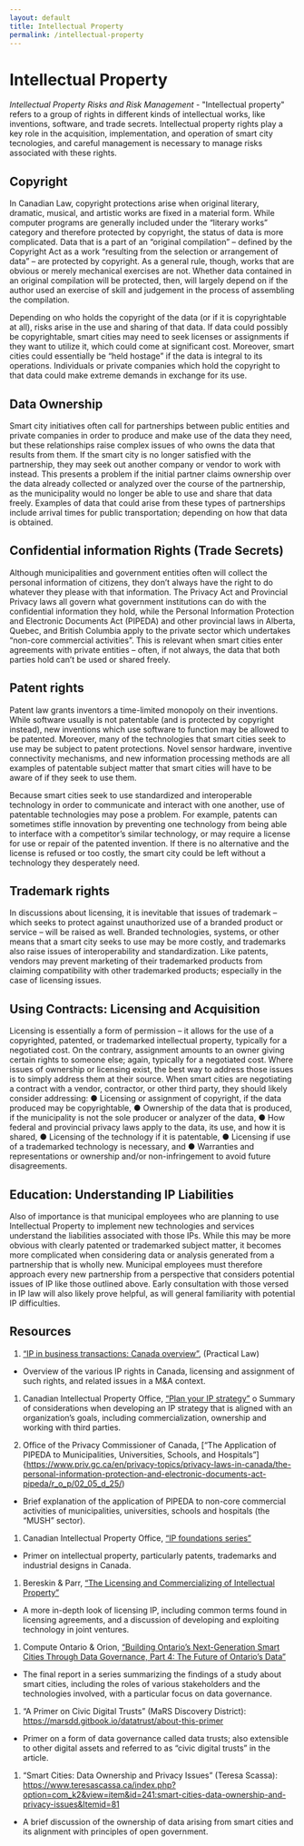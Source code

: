 ```yaml
---
layout: default
title: Intellectual Property
permalink: /intellectual-property
---
```

# Intellectual Property

*Intellectual Property Risks and Risk Management* - "Intellectual property" refers to a group of rights in different kinds of intellectual works, like inventions, software, and trade secrets.  Intellectual property rights play a key role in the acquisition, implementation, and operation of smart city tecnologies, and careful  management is necessary to manage risks associated with these rights.   

## Copyright 
In Canadian Law, copyright protections arise when original literary, dramatic, musical, and artistic works are fixed in a material form. While computer programs are generally included under the “literary works” category and therefore protected by copyright, the status of data is more complicated. Data that is a part of an “original compilation” – defined by the Copyright Act as a work “resulting from the selection or arrangement of data” – are protected by copyright. As a general rule, though, works that are obvious or merely mechanical exercises are not. Whether data contained in an original compilation will be protected, then, will largely depend on if the author used an exercise of skill and judgement in the process of assembling the compilation. 

Depending on who holds the copyright of the data (or if it is copyrightable at all), risks arise in the use and sharing of that data. If data could possibly be copyrightable, smart cities may need to seek licenses or assignments if they want to utilize it, which could come at significant cost. Moreover, smart cities could essentially be “held hostage” if the data is integral to its operations. Individuals or private companies which hold the copyright to that data could make extreme demands in exchange for its use. 

## Data Ownership
Smart city initiatives often call for partnerships between public entities and private companies in order to produce and make use of the data they need, but these relationships raise complex issues of who owns the data that results from them. If the smart city is no longer satisfied with the partnership, they may seek out another company or vendor to work with instead. This presents a problem if the initial partner claims ownership over the data already collected or analyzed over the course of the partnership, as the municipality would no longer be able to use and share that data freely. Examples of data that could arise from these types of partnerships include arrival times for public transportation; depending on how that data is obtained.

## Confidential information Rights (Trade Secrets)
Although municipalities and government entities often will collect the personal information of citizens, they don’t always have the right to do whatever they please with that information. The Privacy Act and Provincial Privacy laws all govern what government institutions can do with the confidential information they hold, while the Personal Information Protection and Electronic Documents Act (PIPEDA) and other provincial laws in Alberta, Quebec, and British Columbia apply to the private sector which undertakes “non-core commercial activities”. This is relevant when smart cities enter agreements with private entities – often, if not always, the data that both parties hold can’t be used or shared freely. 

## Patent rights
Patent law grants inventors a time-limited monopoly on their inventions. While software usually is not patentable (and is protected by copyright instead), new inventions which use software to function may be allowed to be patented. Moreover, many of the technologies that smart cities seek to use may be subject to patent protections. Novel sensor hardware, inventive connectivity mechanisms, and new information processing methods are all examples of patentable subject matter that smart cities will have to be aware of if they seek to use them. 

Because smart cities seek to use standardized and interoperable technology in order to communicate and interact with one another, use of patentable technologies may pose a problem. For example, patents can sometimes stifle innovation by preventing one technology from being able to interface with a competitor’s similar technology, or may require a license for use or repair of the patented invention. If there is no alternative and the license is refused or too costly, the smart city could be left without a technology they desperately need.

## Trademark rights
In discussions about licensing, it is inevitable that issues of trademark – which seeks to protect against unauthorized use of a branded product or service – will be raised as well. Branded technologies, systems, or other means that a smart city seeks to use may be more costly, and trademarks also raise issues of interoperability and standardization. Like patents, vendors may prevent marketing of their trademarked products from claiming compatibility with other trademarked products; especially in the case of licensing issues.

## Using Contracts: Licensing and Acquisition
Licensing is essentially a form of permission – it allows for the use of a copyrighted, patented, or trademarked intellectual property, typically for a negotiated cost. On the contrary, assignment amounts to an owner giving certain rights to someone else; again, typically for a negotiated cost. Where issues of ownership or licensing exist, the best way to address those issues is to simply address them at their source. When smart cities are negotiating a contract with a vendor, contractor, or other third party, they should likely consider addressing:
●	Licensing or assignment of copyright, if the data produced may be copyrightable,
●	Ownership of the data that is produced, if the municipality is not the sole producer or analyzer of the data,
●	How federal and provincial privacy laws apply to the data, its use, and how it is shared,
●	Licensing of the technology if it is patentable,
●	Licensing if use of a trademarked technology is necessary, and
●	Warranties and representations or ownership and/or non-infringement to avoid future disagreements.

## Education: Understanding IP Liabilities
Also of importance is that municipal employees who are planning to use Intellectual Property to implement new technologies and services understand the liabilities associated with those IPs. While this may be more obvious with clearly patented or trademarked subject matter, it becomes more complicated when considering data or analysis generated from a partnership that is wholly new. Municipal employees must therefore approach every new partnership from a perspective that considers potential issues of IP like those outlined above. Early consultation with those versed in IP law will also likely prove helpful, as will general familiarity with potential IP difficulties.

## Resources

1. [“IP in business transactions: Canada overview”](https://ca.practicallaw.thomsonreuters.com/3-505-4642?transitionType=Default&contextData=(sc.Default)&firstPage=true&bhcp=1), (Practical Law)
  * Overview of the various IP rights in Canada, licensing and assignment of such rights, and related issues in a M&A context.

1. Canadian Intellectual Property Office, [“Plan your IP strategy”](https://www.ic.gc.ca/eic/site/cipointernet-internetopic.nsf/eng/wr04563.html) 
o	Summary of considerations when developing an IP strategy that is aligned with an organization’s goals, including commercialization, ownership and working with third parties.

1. Office of the Privacy Commissioner of Canada, [“The Application of PIPEDA to Municipalities, Universities, Schools, and Hospitals”]{https://www.priv.gc.ca/en/privacy-topics/privacy-laws-in-canada/the-personal-information-protection-and-electronic-documents-act-pipeda/r_o_p/02_05_d_25/)
*	Brief explanation of the application of PIPEDA to non-core commercial activities of municipalities, universities, schools and hospitals (the “MUSH” sector).

1. Canadian Intellectual Property Office, [“IP foundations series”](https://www.ic.gc.ca/eic/site/cipointernet-internetopic.nsf/eng/h_wr04590.html)
*	Primer on intellectual property, particularly patents, trademarks and industrial designs in Canada.

1. Bereskin & Parr, [“The Licensing and Commercializing of Intellectual Property”](https://www.bereskinparr.com/files/file/docs/LicensingIPBereskinHartUpdate.pdf)
*	A more in-depth look of licensing IP, including common terms found in licensing agreements, and a discussion of developing and exploiting technology in joint ventures.

1. Compute Ontario & Orion, [“Building Ontario’s Next-Generation Smart Cities Through Data Governance, Part 4: The Future of Ontario’s Data”](https://www.orion.on.ca/wp-content/uploads/2019/11/Smart_Cities_The_future_of_Ontarios_data.pdf)
*	The final report in a series summarizing the findings of a study about smart cities, including the roles of various stakeholders and the technologies involved, with a particular focus on data governance.

1. “A Primer on Civic Digital Trusts” (MaRS Discovery District): https://marsdd.gitbook.io/datatrust/about-this-primer 
*	Primer on a form of data governance called data trusts; also extensible to other digital assets and referred to as “civic digital trusts” in the article.

1. “Smart Cities: Data Ownership and Privacy Issues” (Teresa Scassa): https://www.teresascassa.ca/index.php?option=com_k2&view=item&id=241:smart-cities-data-ownership-and-privacy-issues&Itemid=81
*	A brief discussion of the ownership of data arising from smart cities and its alignment with principles of open government.
